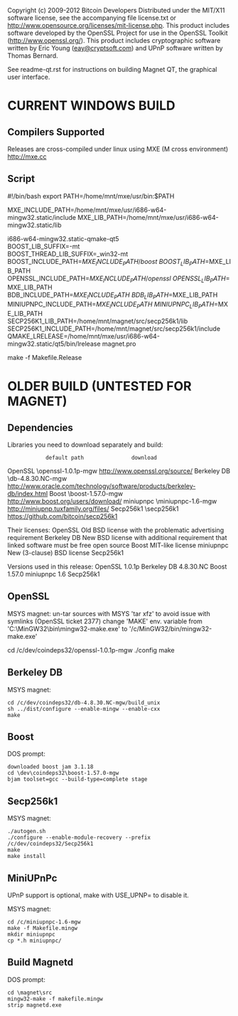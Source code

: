 Copyright (c) 2009-2012 Bitcoin Developers
Distributed under the MIT/X11 software license, see the accompanying
file license.txt or http://www.opensource.org/licenses/mit-license.php.
This product includes software developed by the OpenSSL Project for use in
the OpenSSL Toolkit (http://www.openssl.org/).  This product includes
cryptographic software written by Eric Young (eay@cryptsoft.com) and UPnP
software written by Thomas Bernard.


See readme-qt.rst for instructions on building Magnet QT, the
graphical user interface.

CURRENT WINDOWS BUILD
===================

Compilers Supported
-------------------
Releases are cross-compiled under linux using MXE (M cross environment) http://mxe.cc

Script
------------
#!/bin/bash
export PATH=/home/mnt/mxe/usr/bin:$PATH

MXE_INCLUDE_PATH=/home/mnt/mxe/usr/i686-w64-mingw32.static/include
MXE_LIB_PATH=/home/mnt/mxe/usr/i686-w64-mingw32.static/lib

i686-w64-mingw32.static-qmake-qt5 \
    BOOST_LIB_SUFFIX=-mt \
    BOOST_THREAD_LIB_SUFFIX=_win32-mt \
    BOOST_INCLUDE_PATH=$MXE_INCLUDE_PATH/boost \
    BOOST_LIB_PATH=$MXE_LIB_PATH \
    OPENSSL_INCLUDE_PATH=$MXE_INCLUDE_PATH/openssl \
    OPENSSL_LIB_PATH=$MXE_LIB_PATH \
    BDB_INCLUDE_PATH=$MXE_INCLUDE_PATH \
    BDB_LIB_PATH=$MXE_LIB_PATH \
    MINIUPNPC_INCLUDE_PATH=$MXE_INCLUDE_PATH \
    MINIUPNPC_LIB_PATH=$MXE_LIB_PATH \
    SECP256K1_LIB_PATH=/home/mnt/magnet/src/secp256k1/lib \
    SECP256K1_INCLUDE_PATH=/home/mnt/magnet/src/secp256k1/include \
    QMAKE_LRELEASE=/home/mnt/mxe/usr/i686-w64-mingw32.static/qt5/bin/lrelease magnet.pro

make -f Makefile.Release

OLDER BUILD (UNTESTED FOR MAGNET)
===================

Dependencies
------------
Libraries you need to download separately and build:

                default path               download
OpenSSL         \openssl-1.0.1p-mgw        http://www.openssl.org/source/
Berkeley DB     \db-4.8.30.NC-mgw          http://www.oracle.com/technology/software/products/berkeley-db/index.html
Boost           \boost-1.57.0-mgw          http://www.boost.org/users/download/
miniupnpc       \miniupnpc-1.6-mgw         http://miniupnp.tuxfamily.org/files/
Secp256k1       \secp256k1                 https://github.com/bitcoin/secp256k1

Their licenses:
OpenSSL        Old BSD license with the problematic advertising requirement
Berkeley DB    New BSD license with additional requirement that linked software must be free open source
Boost          MIT-like license
miniupnpc      New (3-clause) BSD license
Secp256k1

Versions used in this release:
OpenSSL      1.0.1p
Berkeley DB  4.8.30.NC
Boost        1.57.0
miniupnpc    1.6
Secp256k1    


OpenSSL
-------
MSYS magnet:
un-tar sources with MSYS 'tar xfz' to avoid issue with symlinks (OpenSSL ticket 2377)
change 'MAKE' env. variable from 'C:\MinGW32\bin\mingw32-make.exe' to '/c/MinGW32/bin/mingw32-make.exe'

cd /c/dev/coindeps32/openssl-1.0.1p-mgw
./config
make

Berkeley DB
-----------
MSYS magnet:

    cd /c/dev/coindeps32/db-4.8.30.NC-mgw/build_unix
    sh ../dist/configure --enable-mingw --enable-cxx
    make

Boost
-----
DOS prompt:

    downloaded boost jam 3.1.18
    cd \dev\coindeps32\boost-1.57.0-mgw
    bjam toolset=gcc --build-type=complete stage

Secp256k1
-----------
MSYS magnet:

    ./autogen.sh
    ./configure --enable-module-recovery --prefix /c/dev/coindeps32/Secp256k1
    make
    make install

MiniUPnPc
---------
UPnP support is optional, make with USE_UPNP= to disable it.

MSYS magnet:

    cd /c/miniupnpc-1.6-mgw
    make -f Makefile.mingw
    mkdir miniupnpc
    cp *.h miniupnpc/

Build Magnetd
-------
DOS prompt:

    cd \magnet\src
    mingw32-make -f makefile.mingw
    strip magnetd.exe
